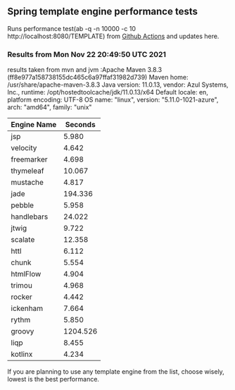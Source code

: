 
<script async src="//pagead2.googlesyndication.com/pagead/js/adsbygoogle.js"></script>
<script>
    (adsbygoogle = window.adsbygoogle || []).push({
         google_ad_client: "ca-pub-7118095690658891",
         enable_page_level_ads: true
    });
</script>

## Spring template engine performance tests

Runs performance test(ab -q -n 10000 -c 10 http://localhost:8080/TEMPLATE) from [Github Actions](https://github.com/ozkanpakdil/spring-comparing-template-engines/actions) and updates here.

### Results from Mon Nov 22 20:49:50 UTC 2021
results taken from mvn and jvm :Apache Maven 3.8.3 (ff8e977a158738155dc465c6a97ffaf31982d739)
Maven home: /usr/share/apache-maven-3.8.3
Java version: 11.0.13, vendor: Azul Systems, Inc., runtime: /opt/hostedtoolcache/jdk/11.0.13/x64
Default locale: en, platform encoding: UTF-8
OS name: "linux", version: "5.11.0-1021-azure", arch: "amd64", family: "unix"

|Engine Name | Seconds|
|------------|--------|
|jsp | 5.980|
|velocity | 4.642|
|freemarker | 4.698|
|thymeleaf | 10.067|
|mustache | 4.817|
|jade | 194.336|
|pebble | 5.958|
|handlebars | 24.022|
|jtwig | 9.722|
|scalate | 12.358|
|httl | 6.112|
|chunk | 5.554|
|htmlFlow | 4.904|
|trimou | 4.968|
|rocker | 4.442|
|ickenham | 7.664|
|rythm | 5.850|
|groovy | 1204.526|
|liqp | 8.455|
|kotlinx | 4.234|

If you are planning to use any template engine from the list, choose wisely, lowest is the best performance.

<div id="disqus_thread"></div>
<script type="text/javascript">
    /* * * CONFIGURATION VARIABLES * * */
    var disqus_shortname = 'ozkanpakdil';
    
    /* * * DON'T EDIT BELOW THIS LINE * * */
    (function() {
        var dsq = document.createElement('script'); dsq.type = 'text/javascript'; dsq.async = true;
        dsq.src = '//' + disqus_shortname + '.disqus.com/embed.js';
        (document.getElementsByTagName('head')[0] || document.getElementsByTagName('body')[0]).appendChild(dsq);
    })();
</script>

